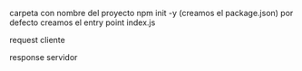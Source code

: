 carpeta con nombre del proyecto
npm init -y (creamos el package.json) por defecto
creamos el entry point index.js

request cliente

response servidor